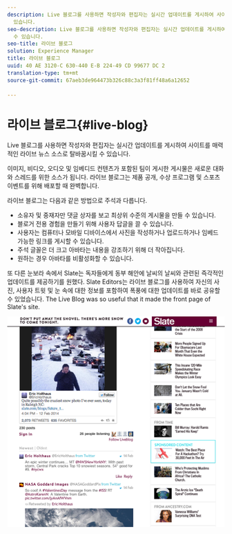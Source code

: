 ```yaml
---
description: Live 블로그를 사용하면 작성자와 편집자는 실시간 업데이트를 게시하여 사이트를 매력적인 라이브 뉴스 소스로 탈바꿈시킬 수
  있습니다.
seo-description: Live 블로그를 사용하면 작성자와 편집자는 실시간 업데이트를 게시하여 사이트를 매력적인 라이브 뉴스 소스로 탈바꿈시킬
  수 있습니다.
seo-title: 라이브 블로그
solution: Experience Manager
title: 라이브 블로그
uuid: 40 AE 3120-C 630-440 E-B 224-49 CD 99677 DC 2
translation-type: tm+mt
source-git-commit: 67aeb3de964473b326c88c3a3f81ff48a6a12652

---
```



# 라이브 블로그{#live-blog}

Live 블로그를 사용하면 작성자와 편집자는 실시간 업데이트를 게시하여 사이트를 매력적인 라이브 뉴스 소스로 탈바꿈시킬 수 있습니다.

이미지, 비디오, 오디오 및 임베디드 컨텐츠가 포함된 팀이 게시한 게시물은 새로운 대화와 스레드를 위한 소스가 됩니다. 라이브 블로그는 제품 공개, 수상 프로그램 및 스포츠 이벤트를 위해 배포할 때 완벽합니다.

라이브 블로그는 다음과 같은 방법으로 주석과 다릅니다.

* 소유자 및 중재자만 댓글 상자를 보고 최상위 수준의 게시물을 만들 수 있습니다.
* 블로거 전용 경험을 만들기 위해 사용자 답글을 끌 수 있습니다.
* 사용자는 컴퓨터나 모바일 디바이스에서 사진을 작성하거나 업로드하거나 임베드 가능한 링크를 게시할 수 있습니다.
* 주석 글꼴은 더 크고 아바타는 내용을 강조하기 위해 더 작아집니다.
* 원하는 경우 아바타를 비활성화할 수 있습니다.

또 다른 눈보라 속에서 Slate는 독자들에게 동부 해안에 날씨의 날씨와 관련된 즉각적인 업데이트를 제공하기를 원했다. Slate Editors는 라이브 블로그를 사용하여 자신의 사진, 사용자 트윗 및 눈 속에 대한 정보를 포함하여 폭풍에 대한 업데이트를 바로 공유할 수 있었습니다. The Live Blog was so useful that it made the front page of Slate's site.

![](assets/LiveBlogSlate_example.png)

